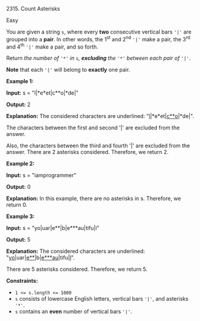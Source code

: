 2315\. Count Asterisks

Easy

You are given a string `s`, where every **two** consecutive vertical bars `'|'` are grouped into a **pair**. In other words, the 1<sup>st</sup> and 2<sup>nd</sup> `'|'` make a pair, the 3<sup>rd</sup> and 4<sup>th</sup> `'|'` make a pair, and so forth.

Return _the number of_ `'*'` _in_ `s`_, **excluding** the_ `'*'` _between each pair of_ `'|'`.

**Note** that each `'|'` will belong to **exactly** one pair.

**Example 1:**

**Input:** s = "l|\*e\*et|c\*\*o|\*de|"

**Output:** 2

**Explanation:** The considered characters are underlined: "<ins>l</ins>|\*e\*et|<ins>c\*\*o</ins>|\*de|".

The characters between the first and second '|' are excluded from the answer.

Also, the characters between the third and fourth '|' are excluded from the answer. There are 2 asterisks considered. Therefore, we return 2.

**Example 2:**

**Input:** s = "iamprogrammer"

**Output:** 0

**Explanation:** In this example, there are no asterisks in s. Therefore, we return 0. 

**Example 3:**

**Input:** s = "yo|uar|e\*\*|b|e\*\*\*au|tifu|l"

**Output:** 5

**Explanation:** The considered characters are underlined: "<ins>yo</ins>|uar|<ins>e\*\*</ins>|b|<ins>e\*\*\*au</ins>|tifu|<ins>l</ins>".

There are 5 asterisks considered. Therefore, we return 5.

**Constraints:**

*   `1 <= s.length <= 1000`
*   `s` consists of lowercase English letters, vertical bars `'|'`, and asterisks `'*'`.
*   `s` contains an **even** number of vertical bars `'|'`.
